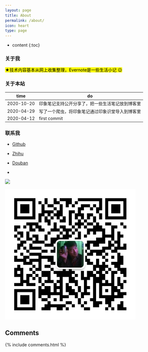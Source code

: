 ```yaml
---
layout: page
title: About
permalink: /about/
icon: heart
type: page
---
```


* content
{:toc}

### 关于我

<mark>★技术内容基本从网上收集整理，Evernote是一些生活小记 :wink:</mark>  

### 关于本站

time|do
---|---
2020-10-20 | 印象笔记支持公开分享了，把一些生活笔记放到博客里
2020-04-29 | 写了一个爬虫，将印象笔记通过印象识堂导入到博客里
2020-04-12 | first commit

### 联系我

* [Github](https://github.com/{{site.github_username}})
* [Zhihu](https://www.zhihu.com/people/{{site.zhihu_username}})
* [Douban](https://www.douban.com/people/{{site.douban_username}}/)

* <a target="_blank" href="http://mail.qq.com/cgi-bin/qm_share?t=qm_mailme&email={{site.email_username}}" style="text-decoration:none;">
<img src="http://rescdn.qqmail.com/zh_CN/htmledition/images/function/qm_open/ico_mailme_01.png"/></a>

<img src="/assets/image/vx.png" class="vxpng">

<!-- ## 友情链接 -->


## Comments
{% include comments.html %}
